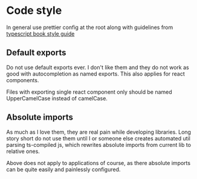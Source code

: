 # Code style

In general use prettier config at the root along with guidelines from
[typescript book style guide](https://github.com/basarat/typescript-book/blob/master/docs/styleguide/styleguide.md)

## Default exports

Do not use default exports ever. I don't like them and they do not work as good with autocompletion as named exports.
This also applies for react components.

Files with exporting single react component only should be named UpperCamelCase instead of camelCase.

## Absolute imports

As much as I love them, they are real pain while developing libraries. Long story short do not use them until
I or someone else creates automated util parsing ts-compiled js, which rewrites absolute imports from current lib to relative ones.

Above does not apply to applications of course, as there absolute imports can be quite easily and painlessly configured.
